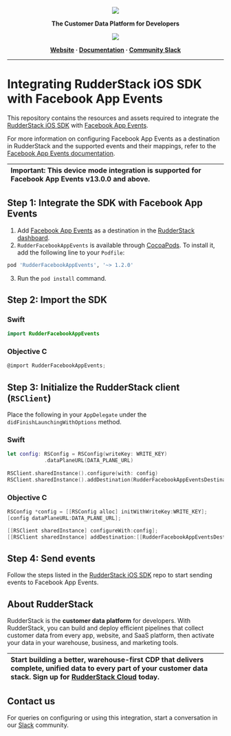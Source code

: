 <p align="center">
  <a href="https://rudderstack.com/">
    <img src="https://user-images.githubusercontent.com/59817155/121357083-1c571300-c94f-11eb-8cc7-ce6df13855c9.png">
  </a>
</p>

<p align="center"><b>The Customer Data Platform for Developers</b></p>

<p align="center">
  <a href="https://cocoapods.org/pods/RudderFacebookAppEvents">
    <img src="https://img.shields.io/cocoapods/v/RudderFacebookAppEvents.svg?style=flat">
    </a>
</p>

<p align="center">
  <b>
    <a href="https://rudderstack.com">Website</a>
    ·
    <a href="https://www.rudderstack.com/docs/stream-sources/rudderstack-sdk-integration-guides/rudderstack-ios-sdk/ios-v2/">Documentation</a>
    ·
    <a href="https://rudderstack.com/join-rudderstack-slack-community">Community Slack</a>
  </b>
</p>

---
# Integrating RudderStack iOS SDK with Facebook App Events

This repository contains the resources and assets required to integrate the [RudderStack iOS SDK](https://www.rudderstack.com/docs/stream-sources/rudderstack-sdk-integration-guides/rudderstack-ios-sdk/ios-v2/) with [Facebook App Events](https://developers.facebook.com/docs/app-events/overview).

For more information on configuring Facebook App Events as a destination in RudderStack and the supported events and their mappings, refer to the [Facebook App Events documentation](https://www.rudderstack.com/docs/destinations/advertising/facebook-app-events/).

| Important: This device mode integration is supported for Facebook App Events v13.0.0 and above. |
| :---|

## Step 1: Integrate the SDK with Facebook App Events

1. Add [Facebook App Events](https://developers.facebook.com/docs/app-events/overview) as a destination in the [RudderStack dashboard](https://app.rudderstack.com/).
2. `RudderFacebookAppEvents` is available through [CocoaPods](https://cocoapods.org). To install it, add the following line to your `Podfile`:

```ruby
pod 'RudderFacebookAppEvents', '~> 1.2.0'
```

3. Run the `pod install` command.

## Step 2: Import the SDK

### Swift

```swift
import RudderFacebookAppEvents
```

### Objective C

```objective-c
@import RudderFacebookAppEvents;
```

## Step 3: Initialize the RudderStack client (`RSClient`)

Place the following in your `AppDelegate` under the `didFinishLaunchingWithOptions` method.

### Swift

```swift
let config: RSConfig = RSConfig(writeKey: WRITE_KEY)
            .dataPlaneURL(DATA_PLANE_URL)       
             
RSClient.sharedInstance().configure(with: config)
RSClient.sharedInstance().addDestination(RudderFacebookAppEventsDestination())
```

### Objective C

```objective-c
RSConfig *config = [[RSConfig alloc] initWithWriteKey:WRITE_KEY];
[config dataPlaneURL:DATA_PLANE_URL];

[[RSClient sharedInstance] configureWith:config];
[[RSClient sharedInstance] addDestination:[[RudderFacebookAppEventsDestination alloc] init]];
```

## Step 4: Send events

Follow the steps listed in the [RudderStack iOS SDK](https://github.com/rudderlabs/rudder-sdk-ios/tree/master-v2#sending-events) repo to start sending events to Facebook App Events.

## About RudderStack

RudderStack is the **customer data platform** for developers. With RudderStack, you can build and deploy efficient pipelines that collect customer data from every app, website, and SaaS platform, then activate your data in your warehouse, business, and marketing tools.

| Start building a better, warehouse-first CDP that delivers complete, unified data to every part of your customer data stack. Sign up for [RudderStack Cloud](https://app.rudderstack.com/signup?type=freetrial) today. |
| :---|

## Contact us

For queries on configuring or using this integration, start a conversation in our [Slack](https://rudderstack.com/join-rudderstack-slack-community) community.
